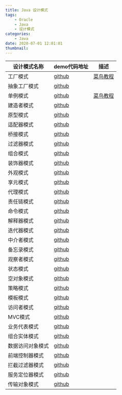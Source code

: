 ```yaml
---
title: Java 设计模式
tags:
    - Oracle
    - Java
    - 设计模式
categories:
    - Java
date: 2020-07-01 12:01:01
thumbnail:
---
```



| 设计模式名称     | demo代码地址                                                 | 描述                                                         |
| ---------------- | ------------------------------------------------------------ | ------------------------------------------------------------ |
| 工厂模式         | [github](https://github.com/guoshunfa/guoshunfa-java-demo/blob/34f753cd3800286fe347a11196291181b60f802a/Java%E8%AE%BE%E8%AE%A1%E6%A8%A1%E5%BC%8F/01.%E5%B7%A5%E5%8E%82%E6%A8%A1%E5%BC%8F) | [菜鸟教程](https://www.runoob.com/design-pattern/factory-pattern.html) |
| 抽象工厂模式     | [github](https://github.com/guoshunfa/guoshunfa-java-demo/blob/34f753cd3800286fe347a11196291181b60f802a/Java%E8%AE%BE%E8%AE%A1%E6%A8%A1%E5%BC%8F/02.%E6%8A%BD%E8%B1%A1%E5%B7%A5%E5%8E%82%E6%A8%A1%E5%BC%8F) |                                                              |
| 单例模式         | [github](https://github.com/guoshunfa/guoshunfa-java-demo/blob/34f753cd3800286fe347a11196291181b60f802a/Java%E8%AE%BE%E8%AE%A1%E6%A8%A1%E5%BC%8F/03.%E5%8D%95%E4%BE%8B%E6%A8%A1%E5%BC%8F) | [菜鸟教程](https://www.runoob.com/design-pattern/singleton-pattern.html) |
| 建造者模式       | [github](https://github.com/guoshunfa/guoshunfa-java-demo/blob/34f753cd3800286fe347a11196291181b60f802a/Java%E8%AE%BE%E8%AE%A1%E6%A8%A1%E5%BC%8F/04.%E5%BB%BA%E9%80%A0%E8%80%85%E6%A8%A1%E5%BC%8F) |                                                              |
| 原型模式         | [github](https://github.com/guoshunfa/guoshunfa-java-demo/blob/34f753cd3800286fe347a11196291181b60f802a/Java%E8%AE%BE%E8%AE%A1%E6%A8%A1%E5%BC%8F/05.%E5%8E%9F%E5%9E%8B%E6%A8%A1%E5%BC%8F) |                                                              |
| 适配器模式       | [github](https://github.com/guoshunfa/guoshunfa-java-demo/blob/34f753cd3800286fe347a11196291181b60f802a/Java%E8%AE%BE%E8%AE%A1%E6%A8%A1%E5%BC%8F/06.%E9%80%82%E9%85%8D%E5%99%A8%E6%A8%A1%E5%BC%8F) |                                                              |
| 桥接模式         | [github](https://github.com/guoshunfa/guoshunfa-java-demo/blob/34f753cd3800286fe347a11196291181b60f802a/Java%E8%AE%BE%E8%AE%A1%E6%A8%A1%E5%BC%8F/07.%E6%A1%A5%E6%8E%A5%E6%A8%A1%E5%BC%8F) |                                                              |
| 过滤器模式       | [github](https://github.com/guoshunfa/guoshunfa-java-demo/blob/34f753cd3800286fe347a11196291181b60f802a/Java%E8%AE%BE%E8%AE%A1%E6%A8%A1%E5%BC%8F/08.%E8%BF%87%E6%BB%A4%E5%99%A8%E6%A8%A1%E5%BC%8F) |                                                              |
| 组合模式         | [github](https://github.com/guoshunfa/guoshunfa-java-demo/blob/34f753cd3800286fe347a11196291181b60f802a/Java%E8%AE%BE%E8%AE%A1%E6%A8%A1%E5%BC%8F/09.%E7%BB%84%E5%90%88%E6%A8%A1%E5%BC%8F) |                                                              |
| 装饰器模式       | [github](https://github.com/guoshunfa/guoshunfa-java-demo/blob/34f753cd3800286fe347a11196291181b60f802a/Java%E8%AE%BE%E8%AE%A1%E6%A8%A1%E5%BC%8F/10.%E8%A3%85%E9%A5%B0%E5%99%A8%E6%A8%A1%E5%BC%8F) |                                                              |
| 外观模式         | [github](https://github.com/guoshunfa/guoshunfa-java-demo/blob/34f753cd3800286fe347a11196291181b60f802a/Java%E8%AE%BE%E8%AE%A1%E6%A8%A1%E5%BC%8F/11.%E5%A4%96%E8%A7%82%E6%A8%A1%E5%BC%8F) |                                                              |
| 享元模式         | [github](https://github.com/guoshunfa/guoshunfa-java-demo/blob/34f753cd3800286fe347a11196291181b60f802a/Java%E8%AE%BE%E8%AE%A1%E6%A8%A1%E5%BC%8F/12.%E4%BA%AB%E5%85%83%E6%A8%A1%E5%BC%8F) |                                                              |
| 代理模式         | [github](https://github.com/guoshunfa/guoshunfa-java-demo/blob/34f753cd3800286fe347a11196291181b60f802a/Java%E8%AE%BE%E8%AE%A1%E6%A8%A1%E5%BC%8F/13.%E4%BB%A3%E7%90%86%E6%A8%A1%E5%BC%8F) |                                                              |
| 责任链模式       | [github](https://github.com/guoshunfa/guoshunfa-java-demo/blob/34f753cd3800286fe347a11196291181b60f802a/Java%E8%AE%BE%E8%AE%A1%E6%A8%A1%E5%BC%8F/14.%E8%B4%A3%E4%BB%BB%E9%93%BE%E6%A8%A1%E5%BC%8F) |                                                              |
| 命令模式         | [github](https://github.com/guoshunfa/guoshunfa-java-demo/blob/34f753cd3800286fe347a11196291181b60f802a/Java%E8%AE%BE%E8%AE%A1%E6%A8%A1%E5%BC%8F/15.%E5%91%BD%E4%BB%A4%E6%A8%A1%E5%BC%8F) |                                                              |
| 解释器模式       | [github](https://github.com/guoshunfa/guoshunfa-java-demo/blob/34f753cd3800286fe347a11196291181b60f802a/Java%E8%AE%BE%E8%AE%A1%E6%A8%A1%E5%BC%8F/16.%E8%A7%A3%E9%87%8A%E5%99%A8%E6%A8%A1%E5%BC%8F) |                                                              |
| 迭代器模式       | [github](https://github.com/guoshunfa/guoshunfa-java-demo/blob/34f753cd3800286fe347a11196291181b60f802a/Java%E8%AE%BE%E8%AE%A1%E6%A8%A1%E5%BC%8F/17.%E8%BF%AD%E4%BB%A3%E5%99%A8%E6%A8%A1%E5%BC%8F) |                                                              |
| 中介者模式       | [github](https://github.com/guoshunfa/guoshunfa-java-demo/blob/34f753cd3800286fe347a11196291181b60f802a/Java%E8%AE%BE%E8%AE%A1%E6%A8%A1%E5%BC%8F/18.%E4%B8%AD%E4%BB%8B%E8%80%85%E6%A8%A1%E5%BC%8F) |                                                              |
| 备忘录模式       | [github](https://github.com/guoshunfa/guoshunfa-java-demo/blob/34f753cd3800286fe347a11196291181b60f802a/Java%E8%AE%BE%E8%AE%A1%E6%A8%A1%E5%BC%8F/19.%E5%A4%87%E5%BF%98%E5%BD%95%E6%A8%A1%E5%BC%8F) |                                                              |
| 观察者模式       | [github](https://github.com/guoshunfa/guoshunfa-java-demo/blob/34f753cd3800286fe347a11196291181b60f802a/Java%E8%AE%BE%E8%AE%A1%E6%A8%A1%E5%BC%8F/20.%E8%A7%82%E5%AF%9F%E8%80%85%E6%A8%A1%E5%BC%8F) |                                                              |
| 状态模式         | [github](https://github.com/guoshunfa/guoshunfa-java-demo/blob/34f753cd3800286fe347a11196291181b60f802a/Java%E8%AE%BE%E8%AE%A1%E6%A8%A1%E5%BC%8F/21.%E7%8A%B6%E6%80%81%E6%A8%A1%E5%BC%8F) |                                                              |
| 空对象模式       | [github](https://github.com/guoshunfa/guoshunfa-java-demo/blob/34f753cd3800286fe347a11196291181b60f802a/Java%E8%AE%BE%E8%AE%A1%E6%A8%A1%E5%BC%8F/22.%E7%A9%BA%E5%AF%B9%E8%B1%A1%E6%A8%A1%E5%BC%8F) |                                                              |
| 策略模式         | [github](https://github.com/guoshunfa/guoshunfa-java-demo/blob/34f753cd3800286fe347a11196291181b60f802a/Java%E8%AE%BE%E8%AE%A1%E6%A8%A1%E5%BC%8F/23.%E7%AD%96%E7%95%A5%E6%A8%A1%E5%BC%8F) |                                                              |
| 模板模式         | [github](https://github.com/guoshunfa/guoshunfa-java-demo/blob/34f753cd3800286fe347a11196291181b60f802a/Java%E8%AE%BE%E8%AE%A1%E6%A8%A1%E5%BC%8F/24.%E6%A8%A1%E7%89%88%E6%A8%A1%E5%BC%8F) |                                                              |
| 访问者模式       | [github](https://github.com/guoshunfa/guoshunfa-java-demo/blob/34f753cd3800286fe347a11196291181b60f802a/Java%E8%AE%BE%E8%AE%A1%E6%A8%A1%E5%BC%8F/25.%E8%AE%BF%E9%97%AE%E8%80%85%E6%A8%A1%E5%BC%8F) |                                                              |
| MVC模式          | [github](https://github.com/guoshunfa/guoshunfa-java-demo/blob/34f753cd3800286fe347a11196291181b60f802a/Java%E8%AE%BE%E8%AE%A1%E6%A8%A1%E5%BC%8F/26.MVC%E6%A8%A1%E5%BC%8F) |                                                              |
| 业务代表模式     | [github](https://github.com/guoshunfa/guoshunfa-java-demo/blob/34f753cd3800286fe347a11196291181b60f802a/Java%E8%AE%BE%E8%AE%A1%E6%A8%A1%E5%BC%8F/27.%E4%B8%9A%E5%8A%A1%E4%BB%A3%E8%A1%A8%E6%A8%A1%E5%BC%8F) |                                                              |
| 组合实体模式     | [github](https://github.com/guoshunfa/guoshunfa-java-demo/blob/34f753cd3800286fe347a11196291181b60f802a/Java%E8%AE%BE%E8%AE%A1%E6%A8%A1%E5%BC%8F/28.%E7%BB%84%E5%90%88%E5%AE%9E%E4%BD%93%E6%A8%A1%E5%BC%8F) |                                                              |
| 数据访问对象模式 | [github](https://github.com/guoshunfa/guoshunfa-java-demo/blob/34f753cd3800286fe347a11196291181b60f802a/Java%E8%AE%BE%E8%AE%A1%E6%A8%A1%E5%BC%8F/29.%E6%95%B0%E6%8D%AE%E8%AE%BF%E9%97%AE%E5%AF%B9%E8%B1%A1%E6%A8%A1%E5%BC%8F) |                                                              |
| 前端控制器模式   | [github](https://github.com/guoshunfa/guoshunfa-java-demo/blob/34f753cd3800286fe347a11196291181b60f802a/Java%E8%AE%BE%E8%AE%A1%E6%A8%A1%E5%BC%8F/30.%E5%89%8D%E7%AB%AF%E6%8E%A7%E5%88%B6%E5%99%A8%E6%A8%A1%E5%BC%8F) |                                                              |
| 拦截过滤器模式   | [github](https://github.com/guoshunfa/guoshunfa-java-demo/blob/34f753cd3800286fe347a11196291181b60f802a/Java%E8%AE%BE%E8%AE%A1%E6%A8%A1%E5%BC%8F/31.%E6%8B%A6%E6%88%AA%E8%BF%87%E6%BB%A4%E5%99%A8%E6%A8%A1%E5%BC%8F) |                                                              |
| 服务定位器模式   | [github](https://github.com/guoshunfa/guoshunfa-java-demo/blob/34f753cd3800286fe347a11196291181b60f802a/Java%E8%AE%BE%E8%AE%A1%E6%A8%A1%E5%BC%8F/32.%E6%9C%8D%E5%8A%A1%E5%AE%9A%E4%BD%8D%E5%99%A8%E6%A8%A1%E5%BC%8F) |                                                              |
| 传输对象模式     | [github](https://github.com/guoshunfa/guoshunfa-java-demo/blob/34f753cd3800286fe347a11196291181b60f802a/Java%E8%AE%BE%E8%AE%A1%E6%A8%A1%E5%BC%8F/33.%E4%BC%A0%E8%BE%93%E5%AF%B9%E8%B1%A1%E6%A8%A1%E5%BC%8F) |                                                              |





